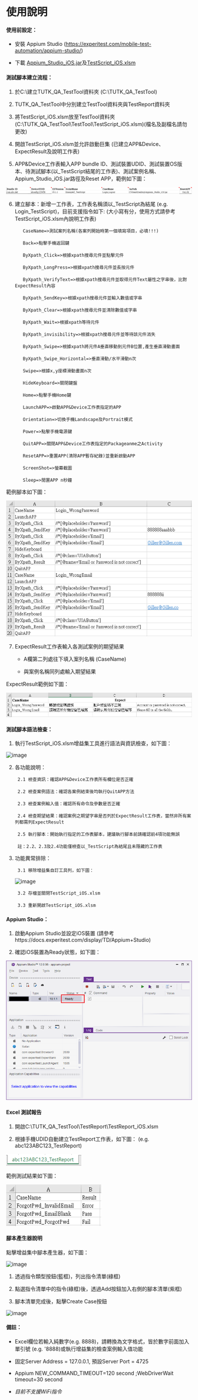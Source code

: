 # 使用說明
#### 使用前設定：

* 安裝 Appium Studio (https://experitest.com/mobile-test-automation/appium-studio/)

* 下載 <a href="https://github.com/Gilleschen/Appium_Studio_iOS/blob/master/Appium_Studio_iOS.jar">Appium_Studio_iOS.jar</a>及<a href="https://github.com/Gilleschen/Appium_Studio_iOS/blob/master/TestScript_iOS.xlsm">TestScript_iOS.xlsm</a>

#### 測試腳本建立流程：

1. 於C:\建立TUTK_QA_TestTool資料夾 (C:\TUTK_QA_TestTool)

2. TUTK_QA_TestTool中分別建立TestTool資料夾與TestReport資料夾

3. 將TestScript_iOS.xlsm放至TestTool資料夾 (C:\TUTK_QA_TestTool\TestTool\TestScript_iOS.xlsm)(檔名及副檔名請勿更改)

4. 開啟TestScript_iOS.xlsm並允許啟動巨集 (已建立APP&Device、ExpectResult及說明工作表)

5. APP&Device工作表輸入APP bundle ID、測試裝置UDID、測試裝置OS版本、待測試腳本(以_TestScript結尾的工作表)、測試案例名稱、Appium_Studio_iOS.jar路徑及Reset APP，範例如下圖：

![image](https://github.com/Gilleschen/Appium_Studio_iOS/blob/master/img/APPandDevices.PNG)

6. 建立腳本：新增一工作表，工作表名稱須以_TestScript為結尾 (e.g. Login_TestScript)，目前支援指令如下: (大小寫有分，使用方式請參考TestScript_iOS.xlsm內說明工作表)

          CaseName=>測試案列名稱(各案列開始時第一個填寫項目，必填!!!)

          Back=>點擊手機返回鍵

          ByXpath_Click=>根據xpath搜尋元件並點擊元件

          ByXpath_LongPress=>根據xpath搜尋元件並長按元件

          ByXpath_VerifyText=>根據xpath搜尋元件並取得元件Text屬性之字串後，比對ExpectResult內容

          ByXpath_SendKey=>根據xpath搜尋元件並輸入數值或字串

          ByXpath_Clear=>根據xpath搜尋元件並清除數值或字串

          ByXpath_Wait=>根據xpath等待元件

          ByXpath_invisibility=>根據xpath搜尋元件並等待該元件消失

          ByXpath_Swipe=>根據xpath將元件A垂直移動到元件B位置,產生垂直滑動畫面

          ByXpath_Swipe_Horizontal=>垂直滑動/水平滑動n次

          Swipe=>根據x,y座標滑動畫面n次

          HideKeyboard=>關閉鍵盤

          Home=>點擊手機Home鍵

          LaunchAPP=>啟動APP&Device工作表指定的APP

          Orientation=>切換手機Landscape及Portrait模式

          Power=>點擊手機電源鍵

          QuitAPP=>關閉APP&Device工作表指定的Packageanme之Activity

          ResetAPP=>重置APP(清除APP暫存紀錄)並重新啟動APP

          ScreenShot=>螢幕截圖

          Sleep=>閒置APP n秒鐘
  
範例腳本如下圖：

![image](https://github.com/Gilleschen/APP_Vsaas_2.0_Android_invoke_excel_Result_try_catch/blob/master/picture/Testcase_example.PNG)
  
7. ExpectResult工作表輸入各測試案例的期望結果

   * A欄第二列處往下填入案列名稱 (CaseName)
        
   * 與案例名稱同列處輸入期望結果
        
 ExpectResult範例如下圖：
 
 ![image](https://github.com/Gilleschen/APP_Vsaas_2.0_Android_invoke_excel_Result_try_catch/blob/master/picture/Result_example.PNG)

#### 測試腳本語法檢查：

1. 執行TestScript_iOS.xlsm增益集工具進行語法與資訊檢查，如下圖：

![image](https://github.com/Gilleschen/Android_invoke_excel/blob/master/picture/Gain_set.PNG)

2. 各功能說明：

        2.1 檢查資訊：確認APP&Device工作表所有欄位是否正確
        
        2.2 檢查案例語法：確認各案例結束後均執行QuitAPP方法
        
        2.3 檢查案例輸入值：確認所有命令及參數是否正確
        
        2.4 檢查期望結果：確認案例之期望字串是否列於ExpectResult工作表，當然非所有案列都需列ExpectResult
        
        2.5 執行腳本：開始執行指定的工作表腳本，建議執行腳本前請確認前4項功能無誤
        
        註：2.2、2.3及2.4功能僅檢查以_TestScript為結尾且未隱藏的工作表 

3. 功能異常排除：

        3.1 移除增益集自訂工具列，如下圖：
        
      ![image](https://github.com/Gilleschen/Appium_Auto_Testing_Android/blob/master/picture/troubleshooting.png)
        
        3.2 存檔並關閉TestScript_iOS.xlsm
        
        3.3 重新開啟TestScript_iOS.xlsm
        
#### Appium Studio：

1. 啟動Appium Studio並設定iOS裝置 (請參考https://docs.experitest.com/display/TD/Appium+Studio)

2. 確認iOS裝置為Ready狀態，如下圖：

![image](https://github.com/Gilleschen/Appium_Studio_iOS/blob/master/img/device_setting.png)

#### Excel 測試報告

1. 開啟C:\TUTK_QA_TestTool\TestReport\TestReport_iOS.xlsm

2. 根據手機UDID自動建立TestReport工作表，如下圖： (e.g. abc123ABC123_TestReport)

![image](https://github.com/Gilleschen/APP_Vsaas_2.0_Android_invoke_excel_Result_try_catch/blob/master/picture/Testreport_sheet_example.PNG)

範例測試結果如下圖：

![image](https://github.com/Gilleschen/Web_Auto_Testing/blob/master/picture/TestResult.PNG)

#### 腳本產生器說明

點擊增益集中腳本產生器，如下圖：

![image](https://github.com/Gilleschen/Appium_Auto_Testing_Android/blob/master/picture/ScriptCreator.png)

1. 透過指令類型按鈕(籃框)，列出指令清單(綠框)

2. 點選指令清單中的指令(綠框)後，透過Add按鈕加入右側的腳本清單(紫框)

3. 腳本清單完成後，點擊Create Case按鈕

![image](https://github.com/Gilleschen/Appium_Auto_Testing_Android/blob/master/picture/ScriptCreator3.png)

#### 備註：

* Excel欄位若輸入純數字(e.g. 8888)，請轉換為文字格式，皆於數字前面加入單引號 (e.g. '8888)或執行增益集的檢查案例輸入值功能

* 固定Server Address = 127.0.0.1, 預設Server Port = 4725

* Appium NEW_COMMAND_TIMEOUT=120 second ;WebDriverWait timeout=30 second

* *目前不支援WiFi指令*


